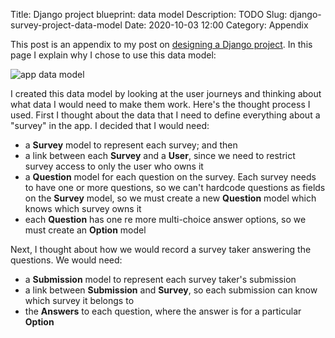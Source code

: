 Title: Django project blueprint: data model
Description: TODO
Slug: django-survey-project-data-model
Date: 2020-10-03 12:00
Category: Appendix

This post is an appendix to my post on [designing a Django project]({filename}/survey/django-survey-project.md). In this page I explain why I chose to use this data model:

![app data model]({attach}/img/survey/data-model.png)

I created this data model by looking at the user journeys and thinking about what data I would need to make them work. Here's the thought process I used. First I thought about the data that I need to define everything about a "survey" in the app. I decided that I would need:

- a **Survey** model to represent each survey; and then
- a link between each **Survey** and a **User**, since we need to restrict survey access to only the user who owns it
- a **Question** model for each question on the survey. Each survey needs to have one or more questions, so we can't hardcode questions as fields on the **Survey** model, so we must create a new **Question** model which knows which survey owns it
- each **Question** has one re more multi-choice answer options,  so we must create an **Option** model

Next, I thought about how we would record a survey taker answering the questions. We would need:

- a **Submission** model to represent each survey taker's submission
- a link between **Submission** and  **Survey**, so each submission can know which survey it belongs to
- the **Answers** to each question, where the answer is for a particular **Option**
